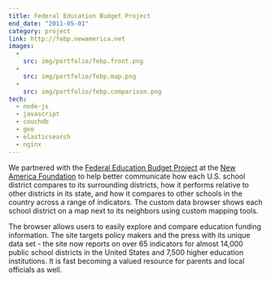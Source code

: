 ```yaml
---
title: Federal Education Budget Project 
end_date: "2011-05-01"
category: project
link: http://febp.newamerica.net
images:
  - 
    src: img/portfolio/febp.front.png
  - 
    src: img/portfolio/febp.map.png
  - 
    src: img/portfolio/febp.comparison.png
tech:
  - node-js
  - javascript
  - couchdb
  - geo
  - elasticsearch
  - nginx
---
```

We partnered with the [Federal Education Budget Project](http://febp.newamerica.net) at the [New America Foundation](http://newamerica.net) to help better communicate how each U.S. school district compares to its surrounding districts, how it performs relative to other districts in its state, and how it compares to other schools in the country across a range of indicators. The custom data browser shows each school district on a map next to its neighbors using custom mapping tools.
<!--more-->

The browser allows users to easily explore and compare education funding information. The site targets policy makers and the press with its unique data set - the site now reports on over 65 indicators for almost 14,000 public school districts in the United States and 7,500 higher education institutions. It is fast becoming a valued resource for parents and local officials as well.
